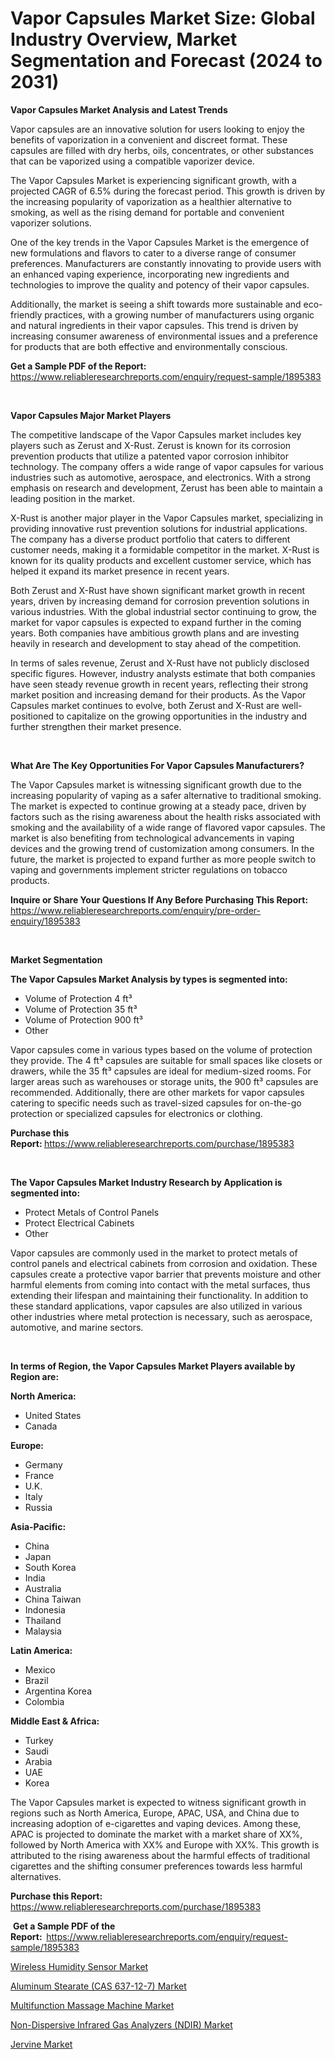 <p><h1>Vapor Capsules Market Size: Global Industry Overview, Market Segmentation and Forecast (2024 to 2031)</h1></p><p><strong>Vapor Capsules Market Analysis and Latest Trends</strong></p>
<p><p>Vapor capsules are an innovative solution for users looking to enjoy the benefits of vaporization in a convenient and discreet format. These capsules are filled with dry herbs, oils, concentrates, or other substances that can be vaporized using a compatible vaporizer device.</p><p>The Vapor Capsules Market is experiencing significant growth, with a projected CAGR of 6.5% during the forecast period. This growth is driven by the increasing popularity of vaporization as a healthier alternative to smoking, as well as the rising demand for portable and convenient vaporizer solutions.</p><p>One of the key trends in the Vapor Capsules Market is the emergence of new formulations and flavors to cater to a diverse range of consumer preferences. Manufacturers are constantly innovating to provide users with an enhanced vaping experience, incorporating new ingredients and technologies to improve the quality and potency of their vapor capsules.</p><p>Additionally, the market is seeing a shift towards more sustainable and eco-friendly practices, with a growing number of manufacturers using organic and natural ingredients in their vapor capsules. This trend is driven by increasing consumer awareness of environmental issues and a preference for products that are both effective and environmentally conscious.</p></p>
<p><strong>Get a Sample PDF of the Report:&nbsp;</strong> <a href="https://www.reliableresearchreports.com/enquiry/request-sample/1895383">https://www.reliableresearchreports.com/enquiry/request-sample/1895383</a></p>
<p>&nbsp;</p>
<p><strong>Vapor Capsules Major Market Players</strong></p>
<p><p>The competitive landscape of the Vapor Capsules market includes key players such as Zerust and X-Rust. Zerust is known for its corrosion prevention products that utilize a patented vapor corrosion inhibitor technology. The company offers a wide range of vapor capsules for various industries such as automotive, aerospace, and electronics. With a strong emphasis on research and development, Zerust has been able to maintain a leading position in the market.</p><p>X-Rust is another major player in the Vapor Capsules market, specializing in providing innovative rust prevention solutions for industrial applications. The company has a diverse product portfolio that caters to different customer needs, making it a formidable competitor in the market. X-Rust is known for its quality products and excellent customer service, which has helped it expand its market presence in recent years.</p><p>Both Zerust and X-Rust have shown significant market growth in recent years, driven by increasing demand for corrosion prevention solutions in various industries. With the global industrial sector continuing to grow, the market for vapor capsules is expected to expand further in the coming years. Both companies have ambitious growth plans and are investing heavily in research and development to stay ahead of the competition.</p><p>In terms of sales revenue, Zerust and X-Rust have not publicly disclosed specific figures. However, industry analysts estimate that both companies have seen steady revenue growth in recent years, reflecting their strong market position and increasing demand for their products. As the Vapor Capsules market continues to evolve, both Zerust and X-Rust are well-positioned to capitalize on the growing opportunities in the industry and further strengthen their market presence.</p></p>
<p>&nbsp;</p>
<p><strong>What Are The Key Opportunities For Vapor Capsules Manufacturers?</strong></p>
<p><p>The Vapor Capsules market is witnessing significant growth due to the increasing popularity of vaping as a safer alternative to traditional smoking. The market is expected to continue growing at a steady pace, driven by factors such as the rising awareness about the health risks associated with smoking and the availability of a wide range of flavored vapor capsules. The market is also benefiting from technological advancements in vaping devices and the growing trend of customization among consumers. In the future, the market is projected to expand further as more people switch to vaping and governments implement stricter regulations on tobacco products.</p></p>
<p><strong>Inquire or Share Your Questions If Any Before Purchasing This Report:</strong> <a href="https://www.reliableresearchreports.com/enquiry/pre-order-enquiry/1895383">https://www.reliableresearchreports.com/enquiry/pre-order-enquiry/1895383</a></p>
<p>&nbsp;</p>
<p><strong>Market Segmentation</strong></p>
<p><strong>The Vapor Capsules Market Analysis by types is segmented into:</strong></p>
<p><ul><li>Volume of Protection 4 ft³</li><li>Volume of Protection 35 ft³</li><li>Volume of Protection 900 ft³</li><li>Other</li></ul></p>
<p><p>Vapor capsules come in various types based on the volume of protection they provide. The 4 ft³ capsules are suitable for small spaces like closets or drawers, while the 35 ft³ capsules are ideal for medium-sized rooms. For larger areas such as warehouses or storage units, the 900 ft³ capsules are recommended. Additionally, there are other markets for vapor capsules catering to specific needs such as travel-sized capsules for on-the-go protection or specialized capsules for electronics or clothing.</p></p>
<p><strong>Purchase this Report:&nbsp;</strong><a href="https://www.reliableresearchreports.com/purchase/1895383">https://www.reliableresearchreports.com/purchase/1895383</a></p>
<p>&nbsp;</p>
<p><strong>The Vapor Capsules Market Industry Research by Application is segmented into:</strong></p>
<p><ul><li>Protect Metals of Control Panels</li><li>Protect Electrical Cabinets</li><li>Other</li></ul></p>
<p><p>Vapor capsules are commonly used in the market to protect metals of control panels and electrical cabinets from corrosion and oxidation. These capsules create a protective vapor barrier that prevents moisture and other harmful elements from coming into contact with the metal surfaces, thus extending their lifespan and maintaining their functionality. In addition to these standard applications, vapor capsules are also utilized in various other industries where metal protection is necessary, such as aerospace, automotive, and marine sectors.</p></p>
<p>&nbsp;</p>
<p><strong>In terms of Region, the Vapor Capsules Market Players available by Region are:</strong></p>
<p>
    <p> <strong> North America: </strong>
        <ul>
            <li>United States</li>
            <li>Canada</li>
        </ul>
        </p> 
    <p> <strong> Europe: </strong>
        <ul>
            <li>Germany</li>
            <li>France</li>
            <li>U.K.</li>
            <li>Italy</li>
            <li>Russia</li>
        </ul>
        </p> 
    <p> <strong> Asia-Pacific: </strong>
        <ul>
            <li>China</li>
            <li>Japan</li>
            <li>South Korea</li>
            <li>India</li>
            <li>Australia</li>
            <li>China Taiwan</li>
            <li>Indonesia</li>
            <li>Thailand</li>
            <li>Malaysia</li>
        </ul>
        </p> 
    <p> <strong> Latin America: </strong>
        <ul>
            <li>Mexico</li>
            <li>Brazil</li>
            <li>Argentina Korea</li>
            <li>Colombia</li>
        </ul>
        </p> 
    <p> <strong> Middle East & Africa: </strong>
        <ul>
            <li>Turkey</li>
            <li>Saudi</li>
            <li>Arabia</li>
            <li>UAE</li>
            <li>Korea</li>
        </ul>
    </p>
    </p>
<p><p>The Vapor Capsules market is expected to witness significant growth in regions such as North America, Europe, APAC, USA, and China due to increasing adoption of e-cigarettes and vaping devices. Among these, APAC is projected to dominate the market with a market share of XX%, followed by North America with XX% and Europe with XX%. This growth is attributed to the rising awareness about the harmful effects of traditional cigarettes and the shifting consumer preferences towards less harmful alternatives.</p></p>
<p><strong>Purchase this Report: </strong><a href="https://www.reliableresearchreports.com/purchase/1895383">https://www.reliableresearchreports.com/purchase/1895383</a></p>
<p>&nbsp;<strong>Get a Sample PDF of the Report:&nbsp;&nbsp;</strong><a href="https://www.reliableresearchreports.com/enquiry/request-sample/1895383">https://www.reliableresearchreports.com/enquiry/request-sample/1895383</a></p>
<p><strong></strong></p>
<p><p><a href="https://view.publitas.com/reportprime-1/wireless-humidity-sensor-market-size-share-trends-analysis-report-by-material-by-type-by-end-user-by-region-and-segment-forecasts-2024-2031/">Wireless Humidity Sensor Market</a></p><p><a href="https://five-trouble-98a.notion.site/Aluminum-Stearate-CAS-637-12-7-Market-Furnish-Information-about-Market-Size-Market-Share-Market--20571a041e5f48778425e6d0086f9baf">Aluminum Stearate (CAS 637-12-7) Market</a></p><p><a href="https://fuschia-pecorino-a6d.notion.site/Multifunction-Massage-Machine-Market-Share-Market-New-Trends-Analysis-Report-By-Type-By-Applicati-96c7af873f0d497c8c80de5bfe0ff3b4">Multifunction Massage Machine Market</a></p><p><a href="https://butternut-bug-553.notion.site/Non-Dispersive-Infrared-Gas-Analyzers-NDIR-Market-Size-2024-2031-Global-Industrial-Analysis-Key-e2b803fd3e2b43988234863988ca2183">Non-Dispersive Infrared Gas Analyzers (NDIR) Market</a></p><p><a href="https://view.publitas.com/reportprime-1/decoding-the-jervine-market-a-deep-dive-into-the-latest-market-trends-market-segmentation-and-competitive-analysis/">Jervine Market</a></p></p>
